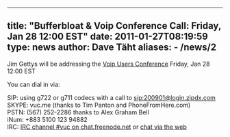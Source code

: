 
---
title: "Bufferbloat & Voip Conference Call: Friday, Jan 28 12:00 EST"
date: 2011-01-27T08:19:59
type: news
author: Dave Täht
aliases:
    - /news/2
---
Jim Gettys will be addressing the [Voip Users
Conference](http://www.voipusersconference.org/2011/bufferbloat/)
Friday, Jan 28 12:00 EST

You can dial in via:

SIP: using g722 or g711 codecs with a call to
[sip:200901@login.zipdx.com](sip://200901@login.zipdx.com)\
SKYPE: vuc.me (thanks to Tim Panton and PhoneFromHere.com)\
PSTN: (567) 252-2286 thanks to Alex Graham Bell\
iNum: +883 5100 123 94882\
IRC: [IRC channel \#vuc on
chat.freenode.net](irc://chat.freenode.net#vuc) or [chat via the
web](http://vuc.me/irc)
